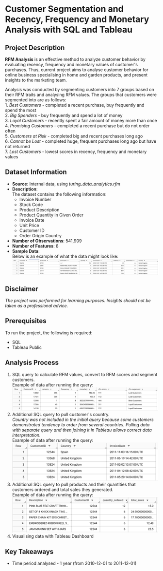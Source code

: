 # Customer Segmentation and Recency, Frequency and Monetary Analysis with SQL and Tableau

## Project Description
**RFM Analysis** is an effective method to analyze customer behavior by evaluating recency, frequency and monetary values of customer's purchases. Thus, current project aims to analyse customer behavior for online business specialising in home and garden products, and present insights to the marketing team.  

Analysis was conducted by segmenting customers into 7 groups based on their RFM traits and analysing RFM values.  The groups that customers were segmented into are as follows:   
    1. _Best Customers_ - completed a recent purchase, buy frequently and spend the most  
    2. _Big Spenders_ - buy frequently and spend a lot of money  
    3. _Loyal Customers_ - recently spent a fair amount of money more than once  
    4. _Promising Customers_ - completed a recent purchase but do not order often  
    5. _Customers at Risk_ - completed big and recent purchases long ago  
    6. _Cannot be Lost_ - completed huge, frequent purchases long ago but have not returned  
    7. _Lost Customers_ - lowest scores in recency, frequency and monetary values  

## Dataset Information
- **Source**: Internal data, using *turing_data_analytics.rfm*
- **Description**:  
The dataset contains the following information:
    - Invoice Number
    - Stock Code
    - Product Description
    - Product Quantity in Given Order
    - Invoice Date
    - Unit Price
    - Customer ID
    - Order Origin Country
- **Number of Observations**: 541,909
- **Number of Features**: 8
- **Sample Data**:  
Below is an example of what the data might look like:
![Data Example 1](Data_example_1.png)

## Disclaimer
_The project was performed for learning purposes. Insights should not be taken as a professional advice._  

## Prerequisites
To run the project, the following is required:
- SQL
- Tableau Public

## Analysis Process
1. SQL query to calculate RFM values, convert to RFM scores and segment customers.  
Example of data after running the query:
![Data Example 2](Data_example_2.png)
2. Additional SQL query to pull customer's country.  
_Country was not included in the initial query because some customers demonstrated tendency to order from several countries. Pulling data with separate query and then joining it in Tableau allows correct data interpretation._  
Example of data after running the query:
![Data Example 3](Data_example_3.png)
3. Additional SQL query to pull products and their quantities that customers ordered and total sales they generated.  
Example of data after running the query:
![Data Example 4](Data_example_4.png)
4. Visualising data with Tableau Dashboard

## Key Takeaways
- Time period analysed - 1 year (from 2010-12-01 to 2011-12-01)